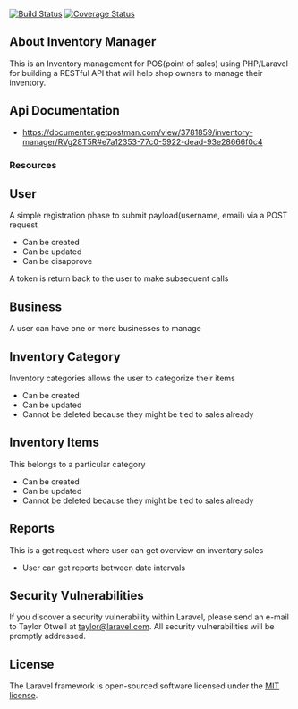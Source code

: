 [![Build Status](https://travis-ci.org/andela-tolotin/inventory-manager.svg?branch=master)](https://travis-ci.org/andela-tolotin/inventory-manager) [![Coverage Status](https://coveralls.io/repos/github/andela-tolotin/inventory-manager/badge.svg?branch=master)](https://coveralls.io/github/andela-tolotin/inventory-manager?branch=master)

## About Inventory Manager

This is an Inventory management for POS(point of sales) using PHP/Laravel for building a RESTful API that will help shop owners to manage their inventory.

## Api Documentation
- https://documenter.getpostman.com/view/3781859/inventory-manager/RVg28T5R#e7a12353-77c0-5922-dead-93e28666f0c4

### Resources

## User

A simple registration phase to submit payload(username, email) via a POST request

- Can be created
- Can be updated
- Can be disapprove

A token is return back to the user to make subsequent calls

## Business
A user can have one or more businesses to manage

## Inventory Category
Inventory categories allows the user to categorize their items

- Can be created
- Can be updated
- Cannot be deleted because they might be tied to sales already

## Inventory Items 
This belongs to a particular category

- Can be created
- Can be updated
- Cannot be deleted because they might be tied to sales already

## Reports

This is a get request where user can get overview on inventory sales

- User can get reports between date intervals

## Security Vulnerabilities

If you discover a security vulnerability within Laravel, please send an e-mail to Taylor Otwell at taylor@laravel.com. All security vulnerabilities will be promptly addressed.

## License

The Laravel framework is open-sourced software licensed under the [MIT license](http://opensource.org/licenses/MIT).
